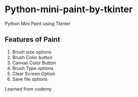 # Python-mini-paint-by-tkinter

Python Mini Paint using Tkinter

## Features of Paint

1. Brush size options
2. Brush Color button
3. Canvas Color Button
4. Brush Type options 
5. Clear Screen Option
6. Save file options

Learned from codemy
